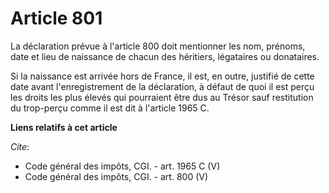 # Article 801

La déclaration prévue à l'article 800 doit mentionner les nom, prénoms, date et lieu de naissance de chacun des héritiers,
légataires ou donataires. 

Si la naissance est arrivée hors de France, il est, en outre, justifié de cette date avant l'enregistrement de la
déclaration, à défaut de quoi il est perçu les droits les plus élevés qui pourraient être dus au Trésor sauf restitution du
trop-perçu comme il est dit à l'article 1965 C.

**Liens relatifs à cet article**

_Cite_:

  - Code général des impôts, CGI. - art. 1965 C (V)
  - Code général des impôts, CGI. - art. 800 (V)
